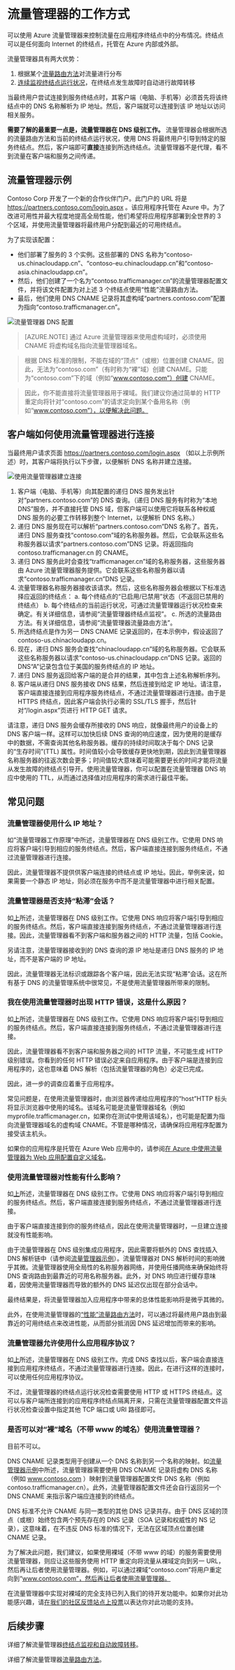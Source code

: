 <properties
   pageTitle="流量管理器工作原理 | Azure"
   description="本文将帮助你理解 Azure 流量管理器工作原理"
   services="traffic-manager"
   documentationCenter=""
   authors="jtuliani"
   manager="carmonm"
   editor="tysonn"/>

<tags
	ms.service="traffic-manager"
	ms.date="06/07/2016"
	wacn.date="07/04/2016"/>

# 流量管理器的工作方式

可以使用 Azure 流量管理器来控制流量在应用程序终结点中的分布情况。终结点可以是任何面向 Internet 的终结点，托管在 Azure 内部或外部。

流量管理器具有两大优势：

1. 根据某个[流量路由方法](/documentation/articles/traffic-manager-routing-methods/)对流量进行分布
2. [连续监视终结点运行状况](/documentation/articles/traffic-manager-monitoring/)，在终结点发生故障时自动进行故障转移

当最终用户尝试连接到服务终结点时，其客户端（电脑、手机等）必须首先将该终结点中的 DNS 名称解析为 IP 地址。然后，客户端就可以连接到该 IP 地址以访问相关服务。

**需要了解的最重要一点是，流量管理器在 DNS 级别工作。** 流量管理器会根据所选的流量路由方法和当前的终结点运行状况，使用 DNS 将最终用户引导到特定的服务终结点。然后，客户端即可**直接**连接到所选终结点。流量管理器不是代理，看不到流量在客户端和服务之间传递。

## <a name="traffic-manager-example"></a> 流量管理器示例

Contoso Corp 开发了一个新的合作伙伴门户。此门户的 URL 将是 https://partners.contoso.com/login.aspx 。该应用程序托管在 Azure 中。为了改进可用性并最大程度地提高全局性能，他们希望将应用程序部署到全世界的 3 个区域，并使用流量管理器将最终用户分配到最近的可用终结点。

为了实现该配置：

- 他们部署了服务的 3 个实例。这些部署的 DNS 名称为“contoso-us.chinacloudapp.cn”、“contoso-eu.chinacloudapp.cn”和“contoso-asia.chinacloudapp.cn”。
- 然后，他们创建了一个名为“contoso.trafficmanager.cn”的流量管理器配置文件，并将该文件配置为对上述 3 个终结点使用“性能”流量路由方法。
- 最后，他们使用 DNS CNAME 记录将其虚构域“partners.contoso.com”配置为指向“contoso.trafficmanager.cn”。

![流量管理器 DNS 配置][1]

> [AZURE.NOTE] 通过 Azure 流量管理器来使用虚构域时，必须使用 CNAME 将虚构域名指向流量管理器域名。

> 根据 DNS 标准的限制，不能在域的“顶点”（或根）位置创建 CNAME。因此，无法为“contoso.com”（有时称为“裸”域）创建 CNAME。只能为“contoso.com”下的域（例如“www.contoso.com”）创建 CNAME。

> 因此，你不能直接将流量管理器用于裸域。我们建议你通过简单的 HTTP 重定向将针对“contoso.com”的请求定向到某个备用名称（例如“www.contoso.com”），以便解决此问题。

## <a name="how-clients-connect-using-traffic-manager"></a> 客户端如何使用流量管理器进行连接

当最终用户请求页面 https://partners.contoso.com/login.aspx （如以上示例所述）时，其客户端将执行以下步骤，以便解析 DNS 名称并建立连接。

![使用流量管理器建立连接][2]

1.	客户端（电脑、手机等）向其配置的递归 DNS 服务发出针对“partners.contoso.com”的 DNS 查询。（递归 DNS 服务有时称为“本地 DNS”服务，并不直接托管 DNS 域，但客户端可以使用它将联系各种权威 DNS 服务的必要工作转移到整个 Internet，以便解析 DNS 名称。）
2.	递归 DNS 服务现在可以解析“partners.contoso.com”DNS 名称了。首先，递归 DNS 服务查找“contoso.com”域的名称服务器。然后，它会联系这些名称服务器以请求“partners.contoso.com”DNS 记录。将返回指向 contoso.trafficmanager.cn 的 CNAME。
3.	递归 DNS 服务此时会查找“trafficmanager.cn”域的名称服务器，这些服务器由 Azure 流量管理器服务提供。它会联系这些名称服务器以请求“contoso.trafficmanager.cn”DNS 记录。
4.	流量管理器名称服务器接收该请求。然后，这些名称服务器会根据以下标准选择应返回的终结点：
a.	每个终结点的“已启用/已禁用”状态（不返回已禁用的终结点）
b.	每个终结点的当前运行状况，可通过流量管理器运行状况检查来确定。有关详细信息，请参阅“流量管理器终结点监视”。
c.	所选的流量路由方法。有关详细信息，请参阅“流量管理器流量路由方法”。
5.	所选终结点是作为另一 DNS CNAME 记录返回的，在本示例中，假设返回了 contoso-us.chinacloudapp.cn。
6.	现在，递归 DNS 服务会查找“chinacloudapp.cn”域的名称服务器。它会联系这些名称服务器以请求“contoso-us.chinacloudapp.cn”DNS 记录。返回的 DNS“A”记录包含位于美国的服务终结点的 IP 地址。
7.	递归 DNS 服务返回给客户端的是合并的结果，其中包含上述名称解析序列。
8.	客户端从递归 DNS 服务接收 DNS 结果，然后连接到给定 IP 地址。请注意，客户端直接连接到应用程序服务终结点，不通过流量管理器进行连接。由于是 HTTPS 终结点，因此客户端会执行必需的 SSL/TLS 握手，然后针对“/login.aspx”页进行 HTTP GET 请求。

请注意，递归 DNS 服务会缓存所接收的 DNS 响应，就像最终用户的设备上的 DNS 客户端一样。这样可以加快后续 DNS 查询的响应速度，因为使用的是缓存中的数据，不需查询其他名称服务器。缓存的持续时间取决于每个 DNS 记录的“生存时间”(TTL) 属性。时间值较小会导致缓存更快地到期，因此到流量管理器名称服务器的往返次数会更多；时间值较大意味着可能需要更长的时间才能将流量从发生故障的终结点引导开。使用流量管理器，你可以配置在流量管理器 DNS 响应中使用的 TTL，从而通过选择值对应用程序的需求进行最佳平衡。

## 常见问题

### 流量管理器使用什么 IP 地址？

如“流量管理器工作原理”中所述，流量管理器在 DNS 级别工作。它使用 DNS 响应将客户端引导到相应的服务终结点。然后，客户端直接连接到服务终结点，不通过流量管理器进行连接。

因此，流量管理器不提供供客户端连接的终结点或 IP 地址。因此，举例来说，如果需要一个静态 IP 地址，则必须在服务中而不是流量管理器中进行相关配置。

### 流量管理器是否支持“粘滞”会话？

如[上](#how-clients-connect-using-traffic-manager)所述，流量管理器在 DNS 级别工作。它使用 DNS 响应将客户端引导到相应的服务终结点。然后，客户端直接连接到服务终结点，不通过流量管理器进行连接。因此，流量管理器看不到客户端和服务器之间的 HTTP 流量，包括 Cookie。

另请注意，流量管理器接收到的 DNS 查询的源 IP 地址是递归 DNS 服务的 IP 地址，而不是客户端的 IP 地址。

因此，流量管理器无法标识或跟踪各个客户端，因此无法实现“粘滞”会话。这在所有基于 DNS 的流量管理系统中很常见，不是使用流量管理器所带来的限制。

### 我在使用流量管理器时出现 HTTP 错误，这是什么原因？

如[上](#how-clients-connect-using-traffic-manager)所述，流量管理器在 DNS 级别工作。它使用 DNS 响应将客户端引导到相应的服务终结点。然后，客户端直接连接到服务终结点，不通过流量管理器进行连接。

因此，流量管理器看不到客户端和服务器之间的 HTTP 流量，不可能生成 HTTP 级别错误。你看到的任何 HTTP 错误必定来自应用程序。由于客户端是连接到应用程序的，这也意味着 DNS 解析（包括流量管理器的角色）必定已完成。

因此，进一步的调查应着重于应用程序。

常见问题是，在使用流量管理器时，由浏览器传递给应用程序的“host”HTTP 标头将显示浏览器中使用的域名。该域名可能是流量管理器域名（例如 myprofile.trafficmanager.cn，如果你在测试中使用该域名），也可能是配置为指向流量管理器域名的虚构域 CNAME。不管是哪种情况，请确保将应用程序配置为接受该主机头。

如果你的应用程序是托管在 Azure Web 应用中的，请参阅[在 Azure 中使用流量管理器为 Web 应用配置自定义域名](/documentation/articles/web-sites-traffic-manager-custom-domain-name/)。

### 使用流量管理器对性能有什么影响？

如[上](#how-clients-connect-using-traffic-manager)所述，流量管理器在 DNS 级别工作。它使用 DNS 响应将客户端引导到相应的服务终结点。然后，客户端直接连接到服务终结点，不通过流量管理器进行连接。

由于客户端直接连接到你的服务终结点，因此在使用流量管理器时，一旦建立连接就没有性能影响。

由于流量管理器在 DNS 级别集成应用程序，因此需要将额外的 DNS 查找插入 DNS 解析链中（请参阅[流量管理器示例](#traffic-manager-example)）。流量管理器对 DNS 解析时间的影响微乎其微。流量管理器使用全局性的名称服务器网络，并使用任播网络来确保始终将 DNS 查询路由到最靠近的可用名称服务器。此外，对 DNS 响应进行缓存意味着，因使用流量管理器而导致的额外的 DNS 延迟仅出现在部分会话中。

最终结果是，将流量管理器加入应用程序中带来的总体性能影响将是微乎其微的。

此外，在使用流量管理器的[“性能”流量路由方法](/documentation/articles/traffic-manager-routing-methods/#performance-traffic-routing-method)时，可以通过将最终用户路由到最靠近的可用终结点来改进性能，从而部分抵消因 DNS 延迟增加而带来的影响。

### 流量管理器允许使用什么应用程序协议？
如[上](#how-clients-connect-using-traffic-manager)所述，流量管理器在 DNS 级别工作。完成 DNS 查找以后，客户端会直接连接到应用程序终结点，不通过流量管理器进行连接。因此，在进行这样的连接时，可以使用任何应用程序协议。

不过，流量管理器的终结点运行状况检查需要使用 HTTP 或 HTTPS 终结点。这可以与客户端所连接到的应用程序终结点隔离开来，只需在流量管理器配置文件运行状况检查设置中指定其他 TCP 端口或 URI 路径即可。

### 是否可以对“裸”域名（不带 www 的域名）使用流量管理器？

目前不可以。

DNS CNAME 记录类型用于创建从一个 DNS 名称到另一个名称的映射。如[流量管理器示例](#traffic-manager-example)中所述，流量管理器需要使用 DNS CNAME 记录将虚构 DNS 名称（例如 www.contoso.com ）映射到流量管理器配置文件 DNS 名称（例如 contoso.trafficmanager.cn）。此外，流量管理器配置文件还会自行返回另一个 DNS CNAME 来指示客户端应连接到的终结点。

DNS 标准不允许 CNAME 与同一类型的其他 DNS 记录共存。由于 DNS 区域的顶点（或根）始终包含两个预先存在的 DNS 记录（SOA 记录和权威性的 NS 记录），这意味着，在不违反 DNS 标准的情况下，无法在区域顶点位置创建 CNAME 记录。

为了解决此问题，我们建议，如果使用裸域（不带 www 的域）的服务需要使用流量管理器，则应让这些服务使用 HTTP 重定向将流量从裸域定向到另一 URL，然后再让后者使用流量管理器。例如，可以通过裸域“contoso.com”将用户重定向到“www.contoso.com”，然后再让后者使用流量管理器。

在流量管理器中实现对裸域的完全支持已列入我们的待开发功能中。如果你对此功能感兴趣，请[在我们的社区反馈站点上投票](https://feedback.azure.com/forums/217313-networking/suggestions/5485350-support-apex-naked-domains-more-seamlessly)以表达你对此功能的支持。

## 后续步骤

详细了解流量管理器[终结点监视和自动故障转移](/documentation/articles/traffic-manager-monitoring/)。

详细了解流量管理器[流量路由方法](/documentation/articles/traffic-manager-routing-methods/)。

<!--Image references-->
[1]: ./media/traffic-manager-how-traffic-manager-works/dns-configuration.png
[2]: ./media/traffic-manager-how-traffic-manager-works/flow.png


<!---HONumber=Mooncake_0627_2016-->